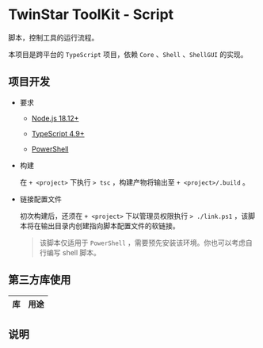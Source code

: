 # TwinStar ToolKit - Script

脚本，控制工具的运行流程。

本项目是跨平台的 `TypeScript` 项目，依赖 `Core` 、`Shell` 、`ShellGUI` 的实现。

## 项目开发

* 要求
	
	* [Node.js 18.12+](https://nodejs.org/)
	
	* [TypeScript 4.9+](https://www.typescriptlang.org/)
	
	* [PowerShell](https://learn.microsoft.com/powershell/)

* 构建
	
	在 `+ <project>` 下执行 `> tsc` ，构建产物将输出至 `+ <project>/.build` 。

* 链接配置文件
	
	初次构建后，还须在 `+ <project>` 下以管理员权限执行 `> ./link.ps1` ，该脚本将在输出目录内创建指向脚本配置文件的软链接。
	
	> 该脚本仅适用于 `PowerShell` ，需要预先安装该环境。你也可以考虑自行编写 shell 脚本。

## 第三方库使用

| 库 | 用途 |
|:--:|:----:|

## 说明
